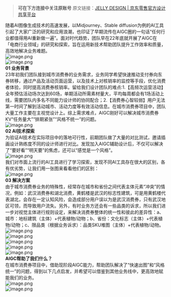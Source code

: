 <blockquote>
<p><strong>可在下方连接中关注原账号</strong> 
原文链接：<a href="https://jelly.jd.com/article/650d2175a5df590058c29dab">JELLY DESIGN | 京东零售官方设计共享平台</a></p>
</blockquote>
<p>随着AI图像生成技术的高速发展，以Midjourney、Stable diffusion为例的AI工具引起了大家广泛的研究和应用浪潮，也印证了早期流传在AIGC圈的一句话“任何行业都值得用AI重新做一遍”。面对时代趋势，团队早在22年底就开展了AIGC在「电商行业领域」的研究和探索，旨在运用新技术帮助团队提升工作效率和质量，高效地解决业务难题。<br><img src="https://cdn.nlark.com/yuque/0/2023/png/275935/1697724176778-ebb13cf1-989e-4446-91be-1af269abd21f.png#clientId=u00ca0ca9-ef62-4&amp;from=paste&amp;id=udb86776f&amp;originHeight=4602&amp;originWidth=3827&amp;originalType=url&amp;ratio=2&amp;rotation=0&amp;showTitle=false&amp;size=23113244&amp;status=done&amp;style=none&amp;taskId=ua01b83c9-9638-4fe0-85c7-c001ad47b19&amp;title=" alt="image.png"><br><img src="https://cdn.nlark.com/yuque/0/2023/png/275935/1697724151191-e8da871f-427d-4e9f-bcdb-4cb1c22e9511.png#averageHue=%23ececeb&amp;clientId=u00ca0ca9-ef62-4&amp;from=paste&amp;id=u2c5c1d04&amp;originHeight=663&amp;originWidth=3567&amp;originalType=url&amp;ratio=2&amp;rotation=0&amp;showTitle=false&amp;size=250297&amp;status=done&amp;style=none&amp;taskId=u1d8c350e-2441-4795-ba81-61629f766b4&amp;title=" alt="image.png"><br><strong>01 业务背景</strong> <br>23年初我们团队接到城市消费券的业务需求，业务同学希望快速推动支付券向东券转移，通过产品及活动页面运营，以及技术上对核销率的监控等手段，优化消费者体验，同时提高消费券核销率。留给我们设计团队的难点:1.【高频次运营活动】全年预估活动场次达到60场，单期活动所需素材量大，平均每周都会有1场活动上线，需要团队内多名不同能力设计师的协同配合；2.【消费券心智较弱】用户无法第一时间了解到活动城市、活动力度等有效活动信息。在城市消费券项目中，团队大量工作主要在主视觉设计上。综上需求难点，AIGC刚好可以解决城市消费券KV“任务量大”“排期紧张”“风格不统一”的问题。<br><img src="https://cdn.nlark.com/yuque/0/2023/png/275935/1697724163132-39179489-31a4-44a5-8160-607b92e1896b.png#averageHue=%23e9dac8&amp;clientId=u00ca0ca9-ef62-4&amp;from=paste&amp;id=u9b423e18&amp;originHeight=2285&amp;originWidth=3567&amp;originalType=url&amp;ratio=2&amp;rotation=0&amp;showTitle=false&amp;size=5691961&amp;status=done&amp;style=none&amp;taskId=u334bf605-7fe2-4ec5-849f-8510a515c61&amp;title=" alt="image.png"><br><strong>02 AI技术探索</strong> <br>为验证AI技术在实际项目中的落地可行性，前期团队做了大量的对比测试，邀请插画设计熟练度不同的设计师进行对比。发现加入AIGC辅助设计后，不仅可以解决了“要好看”“明天要”的焦虑，还可以“感觉是一个风格”。<br><img src="https://cdn.nlark.com/yuque/0/2023/png/275935/1697724162268-b7961755-cf5d-4e22-b923-5fb0e4c7bb3a.png#averageHue=%23e1b28a&amp;clientId=u00ca0ca9-ef62-4&amp;from=paste&amp;id=ua298df80&amp;originHeight=1665&amp;originWidth=3568&amp;originalType=url&amp;ratio=2&amp;rotation=0&amp;showTitle=false&amp;size=3701560&amp;status=done&amp;style=none&amp;taskId=u1ccc7ecd-2313-41ca-bbf0-d567ca8c9d2&amp;title=" alt="image.png"><br>我们对市面上流行的AI工具进行了学习探索，发现不同AI工具存在很大的区别，各有优劣势，让我们用一张图来看看他们的区别：<br><img src="https://cdn.nlark.com/yuque/0/2023/png/275935/1697724162035-0817f009-9950-43e1-84fb-ad7df410402f.png#averageHue=%23efeeed&amp;clientId=u00ca0ca9-ef62-4&amp;from=paste&amp;id=u33cf3ce9&amp;originHeight=4956&amp;originWidth=3568&amp;originalType=url&amp;ratio=2&amp;rotation=0&amp;showTitle=false&amp;size=4605276&amp;status=done&amp;style=none&amp;taskId=u54a17128-0c41-4b00-b491-95668b32dfe&amp;title=" alt="image.png"><br><strong>03 解决方案</strong> <br>由于城市消费券业务的特殊性，经常存在城市和省份之间代表主体元素“冲突”的情况，例如：武汉消费券和湖北消费，黄鹤楼是武汉的标志性建筑，可是用黄鹤楼代表湖北，会存在一定认知风险，会造成部分用户误以为是武汉消费券，只有武汉地区可领，而导致用户流失。另外，有时业务方还会有一些品类的诉求，所以我们进一步对视觉主体进行规则设定，来解决消费券整体的统一性和彼此的差异性：a、城市：地标建筑（主体）+代表植物/动物；b、省份：文化标志（主体）+代表植物/动物；c、限品类（根据业务诉求）：品类SKU堆图（主体）+代表植物/动物。<br><img src="https://cdn.nlark.com/yuque/0/2023/png/275935/1697724165131-edb985d8-b0a2-48a9-ae03-fd4562eaf40b.png#averageHue=%23ece5df&amp;clientId=u00ca0ca9-ef62-4&amp;from=paste&amp;id=ub9eb5a87&amp;originHeight=4999&amp;originWidth=3568&amp;originalType=url&amp;ratio=2&amp;rotation=0&amp;showTitle=false&amp;size=6747865&amp;status=done&amp;style=none&amp;taskId=ucda5b81e-fc4d-4306-9660-fa33d3d7a0e&amp;title=" alt="image.png"><br><img src="https://cdn.nlark.com/yuque/0/2023/png/275935/1697724163543-a2d65a2b-ee7b-4753-97cb-76e44d160194.png#averageHue=%23ececec&amp;clientId=u00ca0ca9-ef62-4&amp;from=paste&amp;id=ucce98c6a&amp;originHeight=663&amp;originWidth=3567&amp;originalType=url&amp;ratio=2&amp;rotation=0&amp;showTitle=false&amp;size=249390&amp;status=done&amp;style=none&amp;taskId=u0238af12-0342-4456-a93f-c1e99e4b7b6&amp;title=" alt="image.png"><br><img src="https://cdn.nlark.com/yuque/0/2023/png/275935/1697724189108-18dcbb3a-a91f-4203-83cc-16f081a8746b.png#clientId=u00ca0ca9-ef62-4&amp;from=paste&amp;id=ud7779dd1&amp;originHeight=29807&amp;originWidth=3568&amp;originalType=url&amp;ratio=2&amp;rotation=0&amp;showTitle=false&amp;size=44052974&amp;status=done&amp;style=none&amp;taskId=u65b703ab-223c-41d2-90ce-2b4db18bc1e&amp;title=" alt="image.png"><br><img src="https://cdn.nlark.com/yuque/0/2023/png/275935/1697724164421-029e8edb-9797-426c-86fd-dd893ac3233f.png#averageHue=%23ededec&amp;clientId=u00ca0ca9-ef62-4&amp;from=paste&amp;id=u751c3310&amp;originHeight=662&amp;originWidth=3567&amp;originalType=url&amp;ratio=2&amp;rotation=0&amp;showTitle=false&amp;size=237900&amp;status=done&amp;style=none&amp;taskId=uddcc1ae2-1e33-476a-8854-95128e7dd89&amp;title=" alt="image.png"><br><img src="https://cdn.nlark.com/yuque/0/2023/png/275935/1697724166318-2e01b8f2-3b7f-4f7a-ae18-41493ecc275d.png#averageHue=%23af9477&amp;clientId=u00ca0ca9-ef62-4&amp;from=paste&amp;id=u7bae48d1&amp;originHeight=2620&amp;originWidth=3567&amp;originalType=url&amp;ratio=2&amp;rotation=0&amp;showTitle=false&amp;size=2058719&amp;status=done&amp;style=none&amp;taskId=u41c7dcba-0253-4919-bf8a-6e7a2979df4&amp;title=" alt="image.png"><br><strong>AIGC帮助了我们什么？</strong> <br>在城市消费券项目中，借助现阶段AIGC能力，帮助团队解决了“快速出图”和“风格统一”的问题，得到以下几点启发，并希望可以借鉴到其他业务线中，更高效地赋能我们的业务。<br><img src="https://cdn.nlark.com/yuque/0/2023/png/275935/1697724167606-12cd6b24-e201-4082-a989-aa438e7ea7e4.png#averageHue=%23a7a7a7&amp;clientId=u00ca0ca9-ef62-4&amp;from=paste&amp;id=u2e373fd1&amp;originHeight=2102&amp;originWidth=3567&amp;originalType=url&amp;ratio=2&amp;rotation=0&amp;showTitle=false&amp;size=1095281&amp;status=done&amp;style=none&amp;taskId=u56d558ef-c5c8-4a09-8588-6ad67a824da&amp;title=" alt="image.png"><br><img src="https://cdn.nlark.com/yuque/0/2023/png/275935/1697724166766-7dd0ed5d-86d4-45e2-8e8e-5d9f8f0e7ca4.png#averageHue=%230c0c0c&amp;clientId=u00ca0ca9-ef62-4&amp;from=paste&amp;id=u778de820&amp;originHeight=955&amp;originWidth=3520&amp;originalType=url&amp;ratio=2&amp;rotation=0&amp;showTitle=false&amp;size=312687&amp;status=done&amp;style=none&amp;taskId=ufb239f8a-19c4-4afe-83f4-c373bac5376&amp;title=" alt="image.png"></p>
